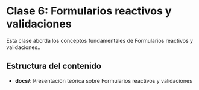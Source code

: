 # Clase 6: Formularios reactivos y validaciones

Esta clase aborda los conceptos fundamentales de Formularios reactivos y validaciones..

## Estructura del contenido

- **docs/**: Presentación teórica sobre Formularios reactivos y validaciones

